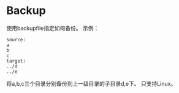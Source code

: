# Backup
使用backupfile指定如何备份。
示例：
```
source:
a
b
c
target:
../d
../e
```
将a,b,c三个目录分别备份到上一级目录的子目录d,e下。
只支持Linux。